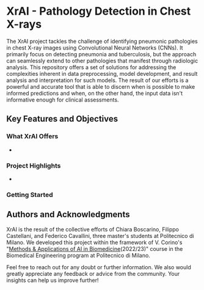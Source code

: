 # XrAI - Pathology Detection in Chest X-rays
The XrAI project tackles the challenge of identifying pneumonic pathologies in chest X-ray images using Convolutional Neural Networks (CNNs). It primarily focus on detecting pneumonia and tuberculosis, but the approach can seamlessly extend to other pathologies that manifest through radiologic analysis. This repository offers a set of solutions for addressing the complexities inherent in data preprocessing, model development, and result analysis and interpretation for  such models. The result of our efforts is a powerful and accurate tool that is able to discern when is possible to make informed predictions and when, on the other hand, the input data isn't informative enough for clinical assessments. 

## Key Features and Objectives

### What XrAI Offers
- 

### Project Highlights
- 

### Getting Started

## Authors and Acknowledgments
XrAI is the result of the collective efforts of Chiara Boscarino, Filippo Castellani, and Federico Cavallini, three master's students at Politecnico di Milano.
We developed this project within the framework of V. Corino's "[Methods & Applications of AI in Biomedicine](https://www11.ceda.polimi.it/schedaincarico/schedaincarico/controller/scheda_pubblica/SchedaPublic.do?&evn_default=evento&c_classe=788164&__pj0=0&__pj1=552e8bace80cad6c09cc7d90548cde8f )(2022/23)" course in the Biomedical Engineering program at Politecnico di Milano. 

Feel free to reach out for any doubt or further information. We also would greatly appreciate any feedback or advice from the community. Your insights can help us improve further!

